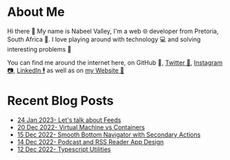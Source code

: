# About Me

Hi there 👋 My name is Nabeel Valley, I'm a web 🌐 developer from Pretoria, South Africa 📍. I love playing around with technology 💻 and solving interesting problems 🔎

You can find me around the internet here, on GitHub 🐙, [Twitter 🐤](https://twitter.com/not_nabeel/), [Instagram 📷](https://www.instagram.com/nabeelvalley/), [LinkedIn 🕴](https://za.linkedin.com/in/nabeelvalley) as well as on [my Website 🎨](https://nabeelvalley.co.za/)

# Recent Blog Posts
<!-- BLOG-POST-LIST:START -->
- [24 Jan 2023- Let&#39;s talk about Feeds](https://nabeelvalley.co.za/blog/2023/24-01/about-rss/)
- [20 Dec 2022- Virtual Machine vs Containers](https://nabeelvalley.co.za/blog/2022/20-12/vms-vs-containers-diagram/)
- [15 Dec 2022- Smooth Bottom Navigator with Secondary Actions](https://nabeelvalley.co.za/blog/2022/15-12/smooth-bottom-nav-with-actions/)
- [14 Dec 2022- Podcast and RSS Reader App Design](https://nabeelvalley.co.za/blog/2022/14-12/rss-podcast-app-design/)
- [12 Dec 2022- Typescript Utilities](https://nabeelvalley.co.za/blog/2022/13-12/typescript-utilities/)<!-- BLOG-POST-LIST:END -->
